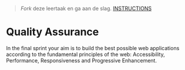 > _Fork_ deze leertaak en ga aan de slag.
> [INSTRUCTIONS](https://github.com/fdnd-task/url-naar-online-instructions)


# Quality Assurance
In the final sprint your aim is to build the best possible web applications according to the fundamental principles of the web: Accessibility, Performance, Responsiveness and Progressive Enhancement.
<!-- Geef je project een titel en schrijf in één zin wat het is -->
